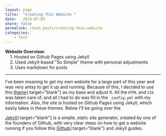 ```yaml
---
layout: page
title:  "Creating This Website "
date:   2019-07-02
share: false
permalink: /tech_posts/creating-this-website
categories:
    - Tech
---
```

**Website Overview:**  
&nbsp;&nbsp;&nbsp;&nbsp;1\. Hosted on Github Pages using Jekyll  
&nbsp;&nbsp;&nbsp;&nbsp;2\. Used Jekyll-based "So Simple" theme with personal adjustments  
&nbsp;&nbsp;&nbsp;&nbsp;3\. Uses markdown for posts

---

I've been meaning to get my own website for a large part of this year and was very antsy to get it up and running. Because of this, I decided to use this [theme](https://github.com/mmistakes/so-simple-theme){:target="blank"} as my base and adjust it. All the `HTML` and `CSS` was taken care of, and all I had to do was fill in the `_config.yml` with my information. Also, the site is hosted on Github Pages using Jekyll, which easily takes in these themes. Below I'll be going over the 


[Jekyll](https://en.wikipedia.org/wiki/Jekyll_(software)){:target="blank"} is a simple, static site generator, created by one of the founders of Github, with very clear steps on how to get a website running if you follow this [Github](https://pages.github.com/){:target="blank"} and Jekyll guides.